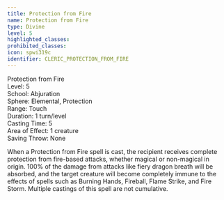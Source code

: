 ```yaml
---
title: Protection from Fire
name: Protection from Fire
type: Divine
level: 5
highlighted_classes: 
prohibited_classes: 
icon: spwi319c
identifier: CLERIC_PROTECTION_FROM_FIRE
---
```

Protection from Fire  
Level: 5  
School: Abjuration  
Sphere: Elemental, Protection  
Range: Touch  
Duration: 1 turn/level  
Casting Time: 5  
Area of Effect: 1 creature  
Saving Throw: None  
  
When a Protection from Fire spell is cast, the recipient receives complete protection from fire-based attacks, whether magical or non-magical in origin. 100% of the damage from attacks like fiery dragon breath will be absorbed, and the target creature will become completely immune to the effects of spells such as Burning Hands, Fireball, Flame Strike, and Fire Storm. Multiple castings of this spell are not cumulative.  
